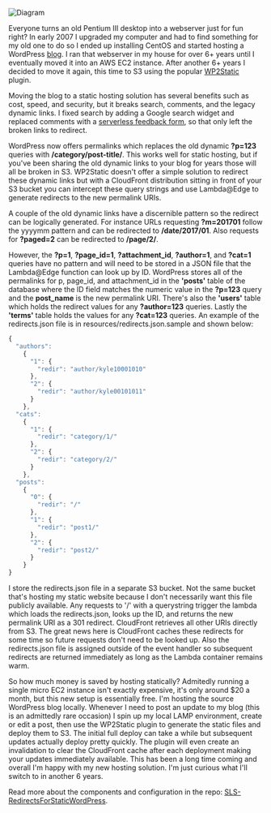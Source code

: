 ![Diagram](https://kyle138.github.io/SLS-RedirectsForStaticWordPress/RedirectsForStaticWordPress-diagram.jpg)

Everyone turns an old Pentium III desktop into a webserver just for fun right? In early 2007 I upgraded my computer and had to find something for my old one to do so I ended up installing CentOS and started hosting a WordPress [blog](https://nighthawk.kylemunz.com). I ran that webserver in my house for over 6+ years until I eventually moved it into an AWS EC2 instance. After another 6+ years I decided to move it again, this time to S3 using the popular [WP2Static](https://wp2static.com/) plugin.

Moving the blog to a static hosting solution has several benefits such as cost, speed, and security, but it breaks search, comments, and the legacy dynamic links. I fixed search by adding a Google search widget and replaced comments with a [serverless feedback form](https://github.com/kyle138/feedbackform), so that only left the broken links to redirect. 

WordPress now offers permalinks which replaces the old dynamic **?p=123** queries with **/category/post-title/**. This works well for static hosting, but if you've been sharing the old dynamic links to your blog for years those will all be broken in S3. WP2Static doesn't offer a simple solution to redirect these dynamic links but with a CloudFront distribution sitting in front of your S3 bucket you can intercept these query strings and use Lambda@Edge to generate redirects to the new permalink URIs.

A couple of the old dynamic links have a discernible pattern so the redirect can be logically generated. For instance URLs requesting **?m=201701** follow the yyyymm pattern and can be redirected to **/date/2017/01**. Also requests for **?paged=2** can be redirected to **/page/2/**.

However, the **?p=1**, **?page_id=1**, **?attachment_id**, **?author=1**, and **?cat=1** queries have no pattern and will need to be stored in a JSON file that the Lambda@Edge function can look up by ID. WordPress stores all of the permalinks for p, page_id, and attachment_id in the **'posts'** table of the database where the ID field matches the numeric value in the **?p=123** query and the **post_name** is the new permalink URI. There's also the **'users'** table which holds the redirect values for any **?author=123** queries. Lastly the **'terms'** table holds the values for any **?cat=123** queries. An example of the redirects.json file is  in resources/redirects.json.sample and shown below:
```javascript
{
  "authors":
    {
      "1": {
        "redir": "author/kyle10001010"
      },
      "2": {
        "redir": "author/kyle00101011"
      }
    },
  "cats":
    {
      "1": {
        "redir": "category/1/"
      },
      "2": {
        "redir": "category/2/"
      }
    },
  "posts":
    {
      "0": {
        "redir": "/"
      },
      "1": {
        "redir": "post1/"
      },
      "2": {
        "redir": "post2/"
      }
    }
}
```

I store the redirects.json file in a separate S3 bucket. Not the same bucket that's hosting my static website because I don't necessarily want this file publicly available. Any requests to '/' with a querystring trigger the lambda which loads the redirects.json, looks up the ID, and returns the new permalink URI as a 301 redirect. CloudFront retrieves all other URIs directly from S3. The great news here is CloudFront caches these redirects for some time so future requests don't need to be looked up. Also the redirects.json file is assigned outside of the event handler so subsequent redirects are returned immediately as long as the Lambda container remains warm.

So how much money is saved by hosting statically? Admitedly running a single micro EC2 instance isn't exactly expensive, it's only around $20 a month, but this new setup is essentially free. I'm hosting the source WordPress blog locally. Whenever I need to post an update to my blog (this is an admittedly rare occasion) I spin up my local LAMP environment, create or edit a post, then use the WP2Static plugin to generate the static files and deploy them to S3. The initial full deploy can take a while but subsequent updates actually deploy pretty quickly. The plugin will even create an invalidation to clear the CloudFront cache after each deployment making your updates immediately available. This has been a long time coming and overall I'm happy with my new hosting solution. I'm just curious what I'll switch to in another 6 years.

Read more about the components and configuration in the repo: [SLS-RedirectsForStaticWordPress](https://github.com/kyle138/SLS-RedirectsForStaticWordPress).
